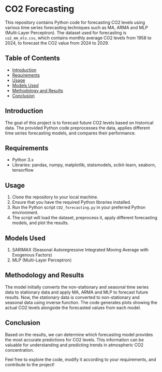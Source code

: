 # CO2 Forecasting

This repository contains Python code for forecasting CO2 levels using various time series forecasting techniques such as MA, ARMA and MLP (Multi-Layer Perceptron). The dataset used for forecasting is `co2_mm_mlo.csv`, which contains monthly average CO2 levels from 1958 to 2024, to forecast the CO2 value from 2024 to 2029.

## Table of Contents

- [Introduction](#introduction)
- [Requirements](#requirements)
- [Usage](#usage)
- [Models Used](#models-used)
- [Methodology and Results](#methodology-and-results)
- [Conclusion](#conclusion)

## Introduction

The goal of this project is to forecast future CO2 levels based on historical data. The provided Python code preprocesses the data, applies different time series forecasting models, and compares their performance.

## Requirements

- Python 3.x
- Libraries: pandas, numpy, matplotlib, statsmodels, scikit-learn, seaborn, tensorflow

## Usage

1. Clone the repository to your local machine.
2. Ensure that you have the required Python libraries installed.
3. Run the Python script `CO2_forecasting.py` in your preferred Python environment.
4. The script will load the dataset, preprocess it, apply different forecasting models, and plot the results.

## Models Used

1. SARIMAX (Seasonal Autoregressive Integrated Moving Average with Exogenous Factors)
2. MLP (Multi-Layer Perceptron)

## Methodology and Results

The model initially converts the non-stationary and seasonal time series data to stationary data and apply MA, ARMA and MLP to forecast future results. Now, the stationary data is converted to non-stationary and seasonal data using inverse function. The code generates plots showing the actual CO2 levels alongside the forecasted values from each model. 

## Conclusion

Based on the results, we can determine which forecasting model provides the most accurate predictions for CO2 levels. This information can be valuable for understanding and predicting trends in atmospheric CO2 concentration.

Feel free to explore the code, modify it according to your requirements, and contribute to the project!

